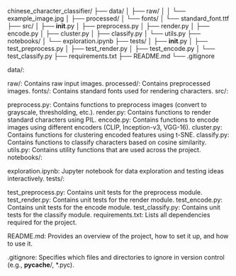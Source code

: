 chinese_character_classifier/
├── data/
│   ├── raw/
│   │   └── example_image.jpg
│   ├── processed/
│   └── fonts/
│       └── standard_font.ttf
├── src/
│   ├── __init__.py
│   ├── preprocess.py
│   ├── render.py
│   ├── encode.py
│   ├── cluster.py
│   ├── classify.py
│   └── utils.py
├── notebooks/
│   └── exploration.ipynb
├── tests/
│   ├── __init__.py
│   ├── test_preprocess.py
│   ├── test_render.py
│   ├── test_encode.py
│   └── test_classify.py
├── requirements.txt
├── README.md
└── .gitignore

data/:

raw/: Contains raw input images.
processed/: Contains preprocessed images.
fonts/: Contains standard fonts used for rendering characters.
src/:

preprocess.py: Contains functions to preprocess images (convert to grayscale, thresholding, etc.).
render.py: Contains functions to render standard characters using PIL.
encode.py: Contains functions to encode images using different encoders (CLIP, Inception-v3, VGG-16).
cluster.py: Contains functions for clustering encoded features using t-SNE.
classify.py: Contains functions to classify characters based on cosine similarity.
utils.py: Contains utility functions that are used across the project.
notebooks/:

exploration.ipynb: Jupyter notebook for data exploration and testing ideas interactively.
tests/:

test_preprocess.py: Contains unit tests for the preprocess module.
test_render.py: Contains unit tests for the render module.
test_encode.py: Contains unit tests for the encode module.
test_classify.py: Contains unit tests for the classify module.
requirements.txt: Lists all dependencies required for the project.

README.md: Provides an overview of the project, how to set it up, and how to use it.

.gitignore: Specifies which files and directories to ignore in version control (e.g., __pycache__/, *.pyc).